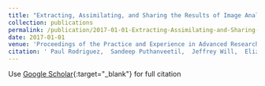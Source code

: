```yaml
---
title: "Extracting, Assimilating, and Sharing the Results of Image Analysis on the FSA/OWI Photography Collection"
collection: publications
permalink: /publication/2017-01-01-Extracting-Assimilating-and-Sharing-the-Results-of-Image-Analysis-on-the-FSAOWI-Photography-Collection
date: 2017-01-01
venue: 'Proceedings of the Practice and Experience in Advanced Research Computing 2017 on Sustainability, Success and Impact'
citation: ' Paul Rodriguez,  Sandeep Puthanveetil,  Jeffrey Will,  Elizabeth Wuerffel,  Alan Craig, &quot;Extracting, Assimilating, and Sharing the Results of Image Analysis on the FSA/OWI Photography Collection.&quot; Proceedings of the Practice and Experience in Advanced Research Computing 2017 on Sustainability, Success and Impact, 2017.'
---
```

Use [Google Scholar](https://scholar.google.com/scholar?q=Extracting,+Assimilating,+and+Sharing+the+Results+of+Image+Analysis+on+the+FSA/OWI+Photography+Collection){:target="_blank"} for full citation
